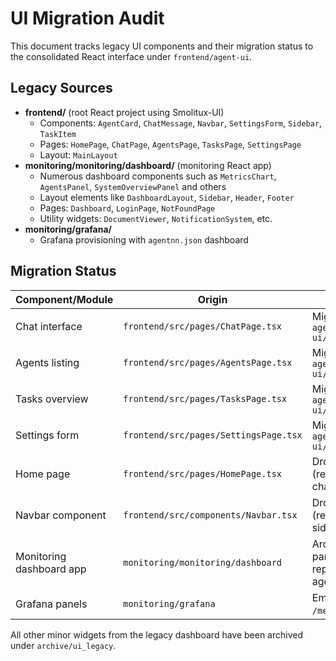 # UI Migration Audit

This document tracks legacy UI components and their migration status to the consolidated React interface under `frontend/agent-ui`.

## Legacy Sources

- **frontend/** (root React project using Smolitux-UI)
  - Components: `AgentCard`, `ChatMessage`, `Navbar`, `SettingsForm`, `Sidebar`, `TaskItem`
  - Pages: `HomePage`, `ChatPage`, `AgentsPage`, `TasksPage`, `SettingsPage`
  - Layout: `MainLayout`
- **monitoring/monitoring/dashboard/** (monitoring React app)
  - Numerous dashboard components such as `MetricsChart`, `AgentsPanel`, `SystemOverviewPanel` and others
  - Layout elements like `DashboardLayout`, `Sidebar`, `Header`, `Footer`
  - Pages: `Dashboard`, `LoginPage`, `NotFoundPage`
  - Utility widgets: `DocumentViewer`, `NotificationSystem`, etc.
- **monitoring/grafana/**
  - Grafana provisioning with `agentnn.json` dashboard

## Migration Status

| Component/Module | Origin | Status |
|------------------|--------|--------|
| Chat interface | `frontend/src/pages/ChatPage.tsx` | Migrated to `agent-ui/ChatPage` |
| Agents listing | `frontend/src/pages/AgentsPage.tsx` | Migrated to `agent-ui/AgentsPage` |
| Tasks overview | `frontend/src/pages/TasksPage.tsx` | Migrated to `agent-ui/TasksPage` |
| Settings form | `frontend/src/pages/SettingsPage.tsx` | Migrated to `agent-ui/SettingsPage` |
| Home page | `frontend/src/pages/HomePage.tsx` | Dropped (replaced by chat start page) |
| Navbar component | `frontend/src/components/Navbar.tsx` | Dropped (replaced by sidebar) |
| Monitoring dashboard app | `monitoring/monitoring/dashboard` | Archived, key panels replicated in agent-ui |
| Grafana panels | `monitoring/grafana` | Embedded via `/metrics` route |

All other minor widgets from the legacy dashboard have been archived under `archive/ui_legacy`.

